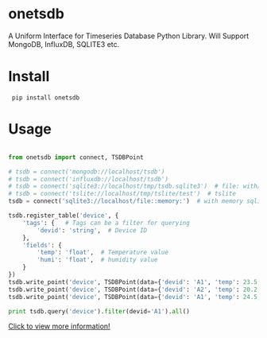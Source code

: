# onetsdb
A Uniform Interface for Timeseries Database Python Library. Will Support MongoDB, InfluxDB, SQLITE3 etc.

Install
===============
```
 pip install onetsdb
```

Usage
===============

```python

from onetsdb import connect, TSDBPoint

# tsdb = connect('mongodb://localhost/tsdb')
# tsdb = connect('influxdb://localhost/tsdb')
# tsdb = connect('sqlite3://localhost/tmp/tsdb.sqlite3')  # file: with/tmp/tsdb.sqlite3,
# tsdb = connect('tslite://localhost/tmp/tslite/test')  # tslite
tsdb = connect('sqlite3://localhost/file::memory:')  # with memory sqlite3

tsdb.register_table('device', {
    'tags': {   # Tags can be a filter for querying
        'devid': 'string',  # Device ID
    },
    'fields': {
        'temp': 'float',  # Temperature value
        'humi': 'float',  # humidity value
    }
})
tsdb.write_point('device', TSDBPoint(data={'devid': 'A1', 'temp': 23.5, 'humi': 45.5}))
tsdb.write_point('device', TSDBPoint(data={'devid': 'A2', 'temp': 20.2, 'humi': 35}))
tsdb.write_point('device', TSDBPoint(data={'devid': 'A1', 'temp': 24.5, 'humi': 50}))

print tsdb.query('device').filter(devid='A1').all()

```


[Click to view more information!](https://github.com/sintrb/onetsdb)